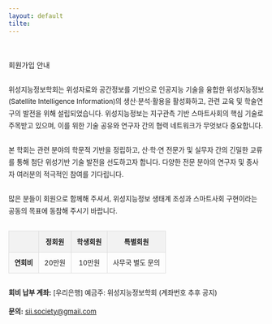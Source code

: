 ```yaml
---
layout: default
tilte:
---
```

<style>
  .customTable1 tr th {
    width: 30%;
  }

  .customTable2 tr td:nth-child(1) {
    width: 30%
  }
  .customTable2 tr td:nth-child(2) {
    width: 35%
  }
  .customTable2 tr td:nth-child(3) {
    width: 35%
  }

.button {
    display: block;
    background-color: white;
    border: 1px solid;
    border-width: 2px;
    border-color: #eae5e5;
    color: black;
    text-align: center;
    padding: 15px 20px;
    font-family: 'Noto Sans','맑은 고딕','Malgun Gothic',Arial,Helvetica,sans-serif,Lucida,'Grande','Microsoft YaHei','Hiragino Sans GB', 'SimSun', 'Meiryo';
    font-size: 20px;
}

  }
</style>

<br>
<br>
<div class="gayheader">
  <span>회원가입 안내</span>
  <div></div>
</div>

<section id="membership" style="margin-top: 2em;">
  <p style="line-height: 1.8em; font-size: 0.95em;">
    위성지능정보학회는 위성자료와 공간정보를 기반으로 인공지능 기술을 융합한 위성지능정보(Satellite Intelligence Information)의 생산·분석·활용을 활성화하고,
    관련 교육 및 학술연구의 발전을 위해 설립되었습니다. 위성지능정보는 지구관측 기반 스마트사회의 핵심 기술로 주목받고 있으며,
    이를 위한 기술 공유와 연구자 간의 협력 네트워크가 무엇보다 중요합니다.<br><br>
    본 학회는 관련 분야의 학문적 기반을 정립하고, 산·학·연 전문가 및 실무자 간의 긴밀한 교류를 통해 첨단 위성기반 기술 발전을 선도하고자 합니다.
    다양한 전문 분야의 연구자 및 종사자 여러분의 적극적인 참여를 기다립니다.<br><br>
    많은 분들이 회원으로 함께해 주셔서, 위성지능정보 생태계 조성과 스마트사회 구현이라는 공동의 목표에 동참해 주시기 바랍니다.
  </p>

  <table style="width: 100%; border-collapse: collapse; font-size: 0.95em; margin-top: 2em;">
    <thead style="background-color: #f2f2f2;">
      <tr>
        <th style="padding: 0.8em; border: 1px solid #ddd;"></th>
        <th style="padding: 0.8em; border: 1px solid #ddd; text-align: center;">정회원</th>
        <th style="padding: 0.8em; border: 1px solid #ddd; text-align: center;">학생회원</th>
        <th style="padding: 0.8em; border: 1px solid #ddd; text-align: center;">특별회원</th>
      </tr>
    </thead>
    <tbody>
      <tr>
        <td style="padding: 0.8em; border: 1px solid #ddd; background-color: #f9f9f9; font-weight: bold;">연회비</td>
        <td style="padding: 0.8em; border: 1px solid #ddd; text-align: center;">20만원</td>
        <td style="padding: 0.8em; border: 1px solid #ddd; text-align: center;">10만원</td>
        <td style="padding: 0.8em; border: 1px solid #ddd; text-align: center;">사무국 별도 문의</td>
      </tr>
    </tbody>
  </table>

  <div style="margin-top: 2em; font-size: 0.95em; line-height: 1.8em;">
    <p><strong>회비 납부 계좌:</strong> [우리은행] 예금주: 위성지능정보학회 (계좌번호 추후 공지)</p>
    <p><strong>문의:</strong> <a href="mailto:sii.society@gmail.com">sii.society@gmail.com</a></p>
  </div>
</section>